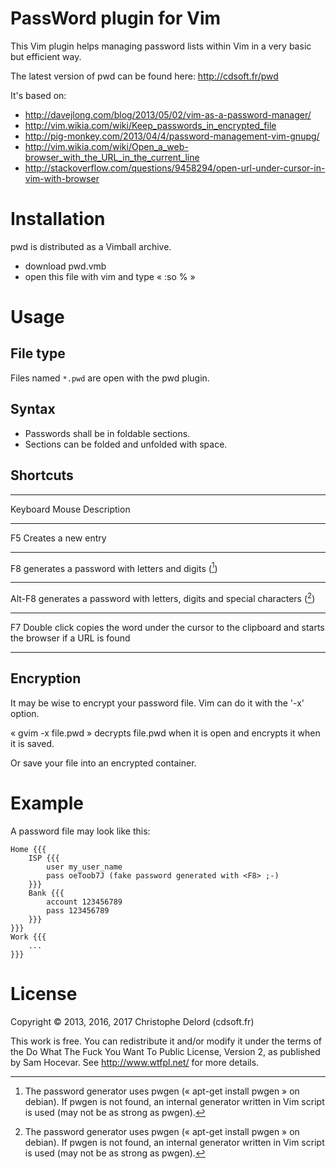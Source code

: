 PassWord plugin for Vim
=======================

This Vim plugin helps managing password lists within Vim
in a very basic but efficient way.

The latest version of pwd can be found here: <http://cdsoft.fr/pwd>

It's based on:

- <http://davejlong.com/blog/2013/05/02/vim-as-a-password-manager/>
- <http://vim.wikia.com/wiki/Keep_passwords_in_encrypted_file>
- <http://pig-monkey.com/2013/04/4/password-management-vim-gnupg/>
- <http://vim.wikia.com/wiki/Open_a_web-browser_with_the_URL_in_the_current_line>
- <http://stackoverflow.com/questions/9458294/open-url-under-cursor-in-vim-with-browser>

Installation
============

pwd is distributed as a Vimball archive.

- download pwd.vmb
- open this file with vim and type « :so % »

Usage
=====

File type
---------

Files named `*.pwd` are open with the pwd plugin.

Syntax
------

* Passwords shall be in foldable sections.
* Sections can be folded and unfolded with space.

Shortcuts
---------

----------- ------------- ---------------------------------
Keyboard    Mouse         Description
----------- ------------- ---------------------------------
F5                        Creates a new entry
----------- ------------- ---------------------------------
F8                        generates a password
                            with letters and digits ([^1])
----------- ------------- ---------------------------------
Alt-F8                    generates a password
                            with letters, digits
                            and special characters ([^1])
----------- ------------- ---------------------------------
F7          Double click  copies the word under the
                            cursor to the clipboard
                            and starts the browser if
                            a URL is found
----------- ------------- ---------------------------------

[^1]: The password generator uses pwgen
      (« apt-get install pwgen » on debian).
      If pwgen is not found, an internal generator written
      in Vim script is used (may not be as strong as pwgen).

Encryption
----------

It may be wise to encrypt your password file.
Vim can do it with the '-x' option.

« gvim -x file.pwd » decrypts file.pwd when it is open
and encrypts it when it is saved.

Or save your file into an encrypted container.

Example
=======

A password file may look like this:

    Home {{{
        ISP {{{
            user my_user_name
            pass oeToob7J (fake password generated with <F8> ;-)
        }}}
        Bank {{{
            account 123456789
            pass 123456789
        }}}
    }}}
    Work {{{
        ...
    }}}

License
=======

Copyright © 2013, 2016, 2017 Christophe Delord (cdsoft.fr)

This work is free. You can redistribute it and/or modify it under the
terms of the Do What The Fuck You Want To Public License, Version 2,
as published by Sam Hocevar. See http://www.wtfpl.net/ for more details.

